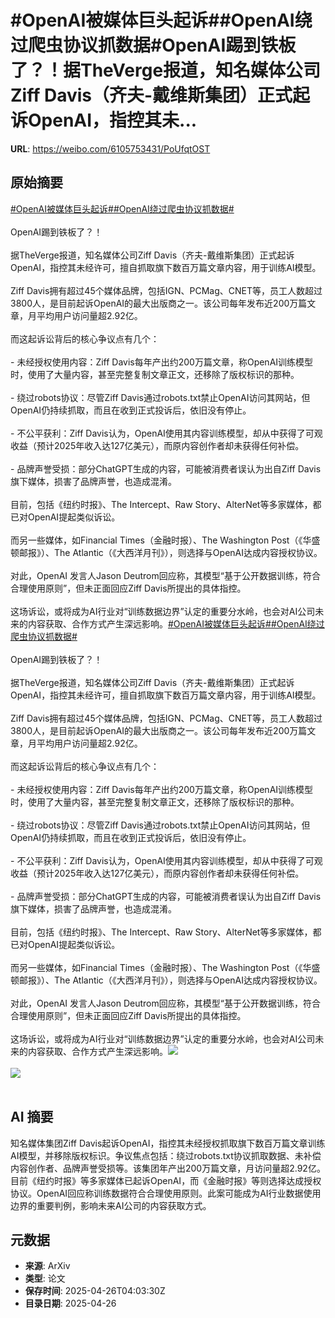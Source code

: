 # #OpenAI被媒体巨头起诉##OpenAI绕过爬虫协议抓数据#OpenAI踢到铁板了？！据TheVerge报道，知名媒体公司Ziff Davis（齐夫-戴维斯集团）正式起诉OpenAI，指控其未...

**URL**: https://weibo.com/6105753431/PoUfqtOST

## 原始摘要

<a href="https://m.weibo.cn/search?containerid=231522type%3D1%26t%3D10%26q%3D%23OpenAI%E8%A2%AB%E5%AA%92%E4%BD%93%E5%B7%A8%E5%A4%B4%E8%B5%B7%E8%AF%89%23&amp;extparam=%23OpenAI%E8%A2%AB%E5%AA%92%E4%BD%93%E5%B7%A8%E5%A4%B4%E8%B5%B7%E8%AF%89%23" data-hide=""><span class="surl-text">#OpenAI被媒体巨头起诉#</span></a><a href="https://m.weibo.cn/search?containerid=231522type%3D1%26t%3D10%26q%3D%23OpenAI%E7%BB%95%E8%BF%87%E7%88%AC%E8%99%AB%E5%8D%8F%E8%AE%AE%E6%8A%93%E6%95%B0%E6%8D%AE%23&amp;extparam=%23OpenAI%E7%BB%95%E8%BF%87%E7%88%AC%E8%99%AB%E5%8D%8F%E8%AE%AE%E6%8A%93%E6%95%B0%E6%8D%AE%23" data-hide=""><span class="surl-text">#OpenAI绕过爬虫协议抓数据#</span></a><br><br>OpenAI踢到铁板了？！<br><br>据TheVerge报道，知名媒体公司Ziff Davis（齐夫-戴维斯集团）正式起诉OpenAI，指控其未经许可，擅自抓取旗下数百万篇文章内容，用于训练AI模型。<br><br>Ziff Davis拥有超过45个媒体品牌，包括IGN、PCMag、CNET等，员工人数超过3800人，是目前起诉OpenAI的最大出版商之一。该公司每年发布近200万篇文章，月平均用户访问量超2.92亿。<br><br>而这起诉讼背后的核心争议点有几个：<br><br>- 未经授权使用内容：Ziff Davis每年产出约200万篇文章，称OpenAI训练模型时，使用了大量内容，甚至完整复制文章正文，还移除了版权标识的那种。<br><br>- 绕过robots协议：尽管Ziff Davis通过robots.txt禁止OpenAI访问其网站，但OpenAI仍持续抓取，而且在收到正式投诉后，依旧没有停止。<br><br>- 不公平获利：Ziff Davis认为，OpenAI使用其内容训练模型，却从中获得了可观收益（预计2025年收入达127亿美元），而原内容创作者却未获得任何补偿。<br><br>- 品牌声誉受损：部分ChatGPT生成的内容，可能被消费者误认为出自Ziff Davis旗下媒体，损害了品牌声誉，也造成混淆。<br><br>目前，包括《纽约时报》、The Intercept、Raw Story、AlterNet等多家媒体，都已对OpenAI提起类似诉讼。<br><br>而另一些媒体，如Financial Times（金融时报）、The Washington Post（《华盛顿邮报》）、The Atlantic（《大西洋月刊》），则选择与OpenAI达成内容授权协议。<br><br>对此，OpenAI 发言人Jason Deutrom回应称，其模型“基于公开数据训练，符合合理使用原则”，但未正面回应Ziff Davis所提出的具体指控。<br><br>这场诉讼，或将成为AI行业对“训练数据边界”认定的重要分水岭，也会对AI公司未来的内容获取、合作方式产生深远影响。<a href="https://m.weibo.cn/search?containerid=231522type%3D1%26t%3D10%26q%3D%23OpenAI%E8%A2%AB%E5%AA%92%E4%BD%93%E5%B7%A8%E5%A4%B4%E8%B5%B7%E8%AF%89%23&amp;extparam=%23OpenAI%E8%A2%AB%E5%AA%92%E4%BD%93%E5%B7%A8%E5%A4%B4%E8%B5%B7%E8%AF%89%23" data-hide=""><span class="surl-text">#OpenAI被媒体巨头起诉#</span></a><a href="https://m.weibo.cn/search?containerid=231522type%3D1%26t%3D10%26q%3D%23OpenAI%E7%BB%95%E8%BF%87%E7%88%AC%E8%99%AB%E5%8D%8F%E8%AE%AE%E6%8A%93%E6%95%B0%E6%8D%AE%23&amp;extparam=%23OpenAI%E7%BB%95%E8%BF%87%E7%88%AC%E8%99%AB%E5%8D%8F%E8%AE%AE%E6%8A%93%E6%95%B0%E6%8D%AE%23" data-hide=""><span class="surl-text">#OpenAI绕过爬虫协议抓数据#</span></a><br><br>OpenAI踢到铁板了？！<br><br>据TheVerge报道，知名媒体公司Ziff Davis（齐夫-戴维斯集团）正式起诉OpenAI，指控其未经许可，擅自抓取旗下数百万篇文章内容，用于训练AI模型。<br><br>Ziff Davis拥有超过45个媒体品牌，包括IGN、PCMag、CNET等，员工人数超过3800人，是目前起诉OpenAI的最大出版商之一。该公司每年发布近200万篇文章，月平均用户访问量超2.92亿。<br><br>而这起诉讼背后的核心争议点有几个：<br><br>- 未经授权使用内容：Ziff Davis每年产出约200万篇文章，称OpenAI训练模型时，使用了大量内容，甚至完整复制文章正文，还移除了版权标识的那种。<br><br>- 绕过robots协议：尽管Ziff Davis通过robots.txt禁止OpenAI访问其网站，但OpenAI仍持续抓取，而且在收到正式投诉后，依旧没有停止。<br><br>- 不公平获利：Ziff Davis认为，OpenAI使用其内容训练模型，却从中获得了可观收益（预计2025年收入达127亿美元），而原内容创作者却未获得任何补偿。<br><br>- 品牌声誉受损：部分ChatGPT生成的内容，可能被消费者误认为出自Ziff Davis旗下媒体，损害了品牌声誉，也造成混淆。<br><br>目前，包括《纽约时报》、The Intercept、Raw Story、AlterNet等多家媒体，都已对OpenAI提起类似诉讼。<br><br>而另一些媒体，如Financial Times（金融时报）、The Washington Post（《华盛顿邮报》）、The Atlantic（《大西洋月刊》），则选择与OpenAI达成内容授权协议。<br><br>对此，OpenAI 发言人Jason Deutrom回应称，其模型“基于公开数据训练，符合合理使用原则”，但未正面回应Ziff Davis所提出的具体指控。<br><br>这场诉讼，或将成为AI行业对“训练数据边界”认定的重要分水岭，也会对AI公司未来的内容获取、合作方式产生深远影响。<img style="" src="https://tvax1.sinaimg.cn/large/006Fd7o3gy1i0t5j25rmkj31400qok2y.jpg" referrerpolicy="no-referrer"><br><br><img style="" src="https://tvax2.sinaimg.cn/large/006Fd7o3gy1i0t5j14svdj314c19gna6.jpg" referrerpolicy="no-referrer"><br><br>

## AI 摘要

知名媒体集团Ziff Davis起诉OpenAI，指控其未经授权抓取旗下数百万篇文章训练AI模型，并移除版权标识。争议焦点包括：绕过robots.txt协议抓取数据、未补偿内容创作者、品牌声誉受损等。该集团年产出200万篇文章，月访问量超2.92亿。目前《纽约时报》等多家媒体已起诉OpenAI，而《金融时报》等则选择达成授权协议。OpenAI回应称训练数据符合合理使用原则。此案可能成为AI行业数据使用边界的重要判例，影响未来AI公司的内容获取方式。

## 元数据

- **来源**: ArXiv
- **类型**: 论文
- **保存时间**: 2025-04-26T04:03:30Z
- **目录日期**: 2025-04-26
